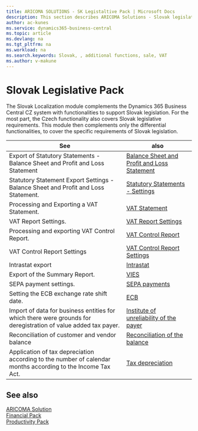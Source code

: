 ```yaml
---
title: ARICOMA SOLUTIONS - SK Legistaltive Pack | Microsoft Docs
description: This section describes ARICOMA Solutions - Slovak legislation
author: ac-kunes
ms.service: dynamics365-business-central
ms.topic: article
ms.devlang: na
ms.tgt_pltfrm: na
ms.workload: na
ms.search.keywords: Slovak, , additional functions, sale, VAT
ms.author: v-makune
---
```


# Slovak Legislative Pack

The Slovak Localization module complements the Dynamics 365 Business Central CZ system with functionalities to support Slovak legislation. For the most part, the Czech functionality also covers Slovak legislative requirements. This module then complements only the differential functionalities, to cover the specific requirements of Slovak legislation.

|See| also|
| - | - |
|Export of Statutory Statements - Balance Sheet and Profit and Loss Statement |[Balance Sheet and Profit and Loss Statement](ac-sk-balance-sheet-income-statement.md)|
|Statutory Statement Export Settings - Balance Sheet and Profit and Loss Statement. |[Statutory Statements - Settings](ac-sk-balance-sheet-income-statement-setup.md)|
Processing and Exporting a VAT Statement.|[VAT Statement](ac-sk-vat-statement-export.md)|
|VAT Report Settings. |[VAT Report Settings](ac-sk-vat-statement-setup.md)|
Processing and exporting VAT Control Report.|[VAT Control Report](ac-sk-vat-check-report-export.md)|
|VAT Control Report Settings | [VAT Control Report Settings](ac-sk-vat-check-report-setup.md)|
| Intrastat export | [Intrastat](ac-sk-intrastat.md)|
| Export of the Summary Report.|[VIES](ac-sk-vies.md)|
|SEPA payment settings.|[SEPA payments](ac-sk-sepa.md)|
|Setting the ECB exchange rate shift date.|[ECB](ac-sk-ECB.md)|
|Import of data for business entities for which there were grounds for deregistration of value added tax payer.|[Institute of unreliability of the payer](ac-sk-unreability-payer.md)|
|Reconciliation of customer and vendor balance |[Reconciliation of the balance](ac-sk-balance-reconciliation.md)|
|Application of tax depreciation according to the number of calendar months according to the Income Tax Act. |[Tax depreciation](ac-sk-tax-depreciation.md)|

## See also

[ARICOMA Solution](../index.md)  
[Financial Pack](../AC-FinancialPack/ac-finance-pack.md)  
[Productivity Pack](../AC-ProductivityPack/ac-productivity-pack.md)
